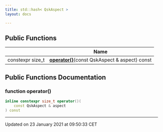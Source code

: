 ```yaml
---
title: std::hash< QskAspect >
layout: docs

---
```





## Public Functions

|                | Name           |
| -------------- | -------------- |
| constexpr size_t | **[operator()](/docs/classes/structstd_1_1hash_3_01_qsk_aspect_01_4/#function-operator())**(const QskAspect & aspect) const |

## Public Functions Documentation

### function operator()

```cpp
inline constexpr size_t operator()(
    const QskAspect & aspect
) const
```


-------------------------------

Updated on 23 January 2021 at 09:50:33 CET